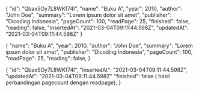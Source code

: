 <!-- final output -->

{
"id": "Qbax5Oy7L8WKf74l",
"name": "Buku A",
"year": 2010,
"author": "John Doe",
"summary": "Lorem ipsum dolor sit amet",
"publisher": "Dicoding Indonesia",
"pageCount": 100,
"readPage": 25,
"finished": false,
"reading": false,
"insertedAt": "2021-03-04T09:11:44.598Z",
"updatedAt": "2021-03-04T09:11:44.598Z"
}

<!-- user input -->

{
"name": "Buku A",
"year": 2010,
"author": "John Doe",
"summary": "Lorem ipsum dolor sit amet",
"publisher": "Dicoding Indonesia",
"pageCount": 100,
"readPage": 25,
"reading": false,
}

<!-- server input -->

{
"id": "Qbax5Oy7L8WKf74l",
"insertedAt": "2021-03-04T09:11:44.598Z",
"updatedAt": "2021-03-04T09:11:44.598Z"
"finished": false ( hasil perbandingan pagecount dengan readpage),
}
